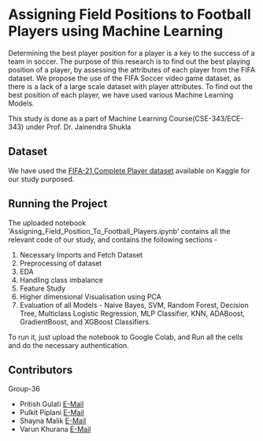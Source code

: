 # Assigning Field Positions to Football Players using Machine Learning

Determining the best player position for a player is a key to the success of a team in soccer. The purpose of this research is to find out the best playing position of a player, by assessing the attributes of each player from the FIFA dataset. We propose the use of the FIFA Soccer video
game dataset, as there is a lack of a large scale dataset
with player attributes. To find out the best position of
each player, we have used various Machine Learning Models. 

This study is done as a part of Machine Learning Course(CSE-343/ECE-343) under Prof. Dr. Jainendra Shukla

## Dataset

We have used the [FIFA-21 Complete Player dataset](https://www.kaggle.com/stefanoleone992/fifa-21-complete-player-dataset) available on Kaggle for our study purposed.


## Running the Project
The uploaded notebook 'Assigning_Field_Position_To_Football_Players.ipynb' contains all the relevant code of our study, and contains the following sections - 
1. Necessary Imports and Fetch Dataset
2. Preprocessing of dataset
3. EDA
4. Handling class imbalance
5. Feature Study
6. Higher dimensional Visualisation using PCA
7. Evaluation of all Models - Naive Bayes, SVM, Random Forest, Decision Tree, Multiclass Logistic Regression, MLP Classifier, KNN, ADABoost, GradientBoost, and XGBoost Classifiers. 

To run it, just upload the notebook to Google Colab, and Run all the cells and do the necessary authentication.  

## Contributors
Group-36
* Pritish Gulati [E-Mail](pritish19076@iiitd.ac.in)
* Pulkit Piplani [E-Mail](pulkit19080@iiitd.ac.in)
* Shayna Malik [E-Mail](shayna19206@iiitd.ac.in)
* Varun Khurana [E-Mail](varun19124@iiitd.ac.in)

